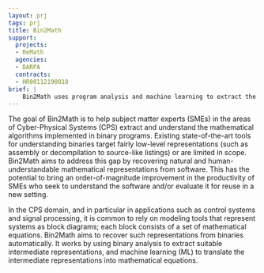 ```yaml
---
layout: prj
tags: prj
title: Bin2Math
support:
  projects:
  - ReMath
  agencies:
  - DARPA
  contracts:
  - HR00112190018
brief: |
    Bin2Math uses program analysis and machine learning to extract the mathematical algorithms implemented in binary programs.
---
```


The goal of Bin2Math is to help subject matter experts (SMEs) in the areas of Cyber-Physical Systems (CPS) extract and understand the mathematical algorithms implemented in binary programs. Existing state-of-the-art tools for understanding binaries target fairly
low-level representations (such as assembly or decompilation to source-like listings) or are limited in scope. Bin2Math aims to address this gap by recovering natural and human-understandable mathematical representations from software. This has the potential to bring an order-of-magnitude improvement in the productivity of SMEs who seek to understand the software and/or evaluate it for reuse in a new setting.

In the CPS domain, and in particular in applications such as control systems and signal processing, it is common to rely on modeling tools that represent systems as block diagrams; each block consists of a set of mathematical equations. Bin2Math aims to recover such representations from binaries automatically. It works by using binary analysis to extract suitable intermediate representations, and machine learning (ML) to translate the intermediate representations into mathematical equations.

